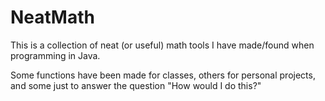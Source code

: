 # NeatMath
This is a collection of neat (or useful) 
math tools I have made/found when programming in Java.
<p>
Some functions have been made for classes, others for personal projects, and some just to answer the question "How would I do this?"